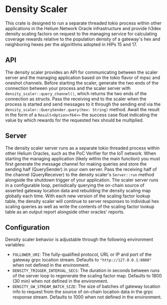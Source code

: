 # Density Scaler

This crate is designed to run a separate threaded tokio process within other applications
in the Helium Network Oracle infrastructure and provide h3dex density scaling factors on
request to the managing service for calculating coverage rewards relative to the population
density of a gateway's hex and neighboring hexes per the algorithms adopted in HIPs 15 and 17.

## API

The density scaler provides an API for communicating between the scaler server and the managing
application based on the tokio flavor of mpsc and oneshot channels. Before starting the scaler,
generate the two ends of the connection between your process and the scaler server with
`density_scaler::query_channel()`, which returns the two ends of the connection as structs. Pass the
receiving end to the scaler when the process is started and send messages to it through the sending
end via the `density_scaler::QuerySender.query(hex: String)` method. Await the result in the form
of a `Result<Option<f64>>` the success case float indicating the value by which rewards for the
requested hex should be multiplied.

## Server

The density scaler server runs as a separate tokio threaded process within other Helium Oracles,
such as the PoC Verifier for the IoT network. When starting the managing application (likely within
the main function) you must first generate the message channel for making queries and store the
sending half (QuerySender) in your own server. Pass the receiving half of the channel (QueryReceiver)
to the density scaler's `Server::run` method alongside the shutdown trigger of your application.
The scaler server runs in a configurable loop, periodically querying the on-chain source of asserted
gateway location data and rebuilding the density scaling map globally each time. With each new version
of the scaling factor lookup table, the density scaler will continue to server responses to individual
hex scaling queries as well as write the contents of the scaling factor lookup table as an output
report alongside other oracles' reports.

## Configuration

Density scaler behavior is adjustable through the following environment variables:

- `FOLLOWER_URI`: The fully-qualified protocol, URL or IP and port of the gateway grpc location stream.
                  Defaults to `"http://127.0.0.1:8080"` when not defined in the environment.
- `DENSITY_TRIGGER_INTERVAL_SECS`: The duration in seconds between runs of the server loop to regenerate the scaling
                  factor map. Defaults to 1800 (30 min) when not defined in the environment.
- `DENSITY_GW_STREAM_BATCH_SIZE`: The size of batches of gateway location info to request from the source of on-chain
                  location data in the grpc response stream. Defaults to 1000 when not defined in the environment.
